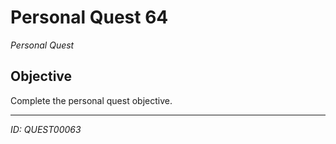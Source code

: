 # Personal Quest 64

*Personal Quest*

## Objective
Complete the personal quest objective.

---
*ID: QUEST00063*